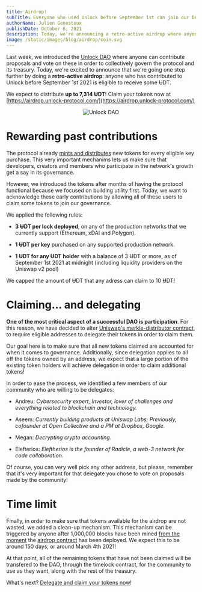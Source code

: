 ```yaml
---
title: Airdrop!
subTitle: Everyone who used Unlock before September 1st can join our DAO!
authorName: Julien Genestoux
publishDate: October 6, 2021
description: Today, we're announcing a retro-active airdrop where anyone who contributed to Unlock's network can claim some ɄDT to join our governance
image: /static/images/blog/airdrop/coin.svg
---
```


Last week, we introduced the [Unlock DAO](/blog/unlock-dao) where anyone can contribute proposals and vote on these in order to collectively govern the protocol and its treasury. Today, we're excited to announce that we're going one step further by doing a **retro-active airdrop**: anyone who has contributed to Unlock before September 1st 2021 is eligible to receive some ɄDT.

We expect to distribute **up to 7,314 ɄDT**! Claim your tokens now at [https://airdrop.unlock-protocol.com/](https://airdrop.unlock-protocol.com/)

<p style="
    text-align: center;
"><img src="/static/images/blog/airdrop/coin.svg" alt="Unlock DAO"></p>

# Rewarding past contributions

The protocol already [mints and distributes](https://docs.unlock-protocol.com/governance/the-unlock-token) new tokens for every eligible key purchase. This very important mechanims lets us make sure that developers, creators and members who participate in the network's growth get a say in its governance.

However, we introduced the tokens after months of having the protocol functional because we focused on building utility first. Today, we want to acknowledge these early contributions by allowing all of these users to claim some tokens to join our governance.

We applied the following rules:

* __3 ɄDT per lock deployed__, on any of the production networks that we currently support (Ethereum, xDAI and Polygon).

* __1 ɄDT per key__ purchased on any supported production network.

* __1 ɄDT for any ɄDT holder__ with a balance of 3 ɄDT or more, as of September 1st 2021 at midnight (including liquidity providers on the Uniswap v2 pool)

We capped the amount of ɄDT that any adress can claim to 10 ɄDT!

# Claiming... and delegating

**One of the most critical aspect of a successful DAO is participation**. For this reason, we have decided to alter [Uniswap's merkle-distributor contract](https://github.com/unlock-protocol/merkle-distributor), to require eligible addresses to delegate their tokens in order to claim them.

Our goal here is to make sure that all new tokens claimed are accounted for when it comes to governance. Additionally, since delegation applies to all off the tokens owned by an address, we expect that a large portion of the existing token holders will achieve delegation in order to claim additional tokens!

In order to ease the process, we identified a few members of our community who are willing to be delegates:

* Andreu: _Cybersecurity expert, Investor, lover of challenges and everything related to blockchain and technology._

* Aseem: _Currently building products at Uniswap Labs; Previously, cofounder at Open Collective and a PM at Dropbox, Google._

* Megan: _Decrypting crypto accounting._

* Elefterios: _Eleftherios is the founder of Radicle, a web-3 network for code collaboration._

Of course, you can very well pick any other address, but please, remember that it's very important for that delegate you chose to vote on proposals made by the community!
# Time limit

Finally, in order to make sure that tokens available for the airdrop are not wasted, we added a clean-up mechanism. This mechanism can be triggered by anyone after 1,000,000 blocks have been mined [from the moment](https://etherscan.io/block/13367076) the [airdrop contract](https://etherscan.io/address/0xFC6ed78d048Fdf1a22Bee990eA34995F9C029ad6) has been deployed. We expect this to be around 150 days, or around March 4th 2021!

At that point, all of the remaining tokens that have not been claimed will be transfered to the DAO, through the timelock contract, for the community to use as they want, along with the rest of the treasury.

What's next? [Delegate and claim your tokens now](https://airdrop.unlock-protocol.com/)!